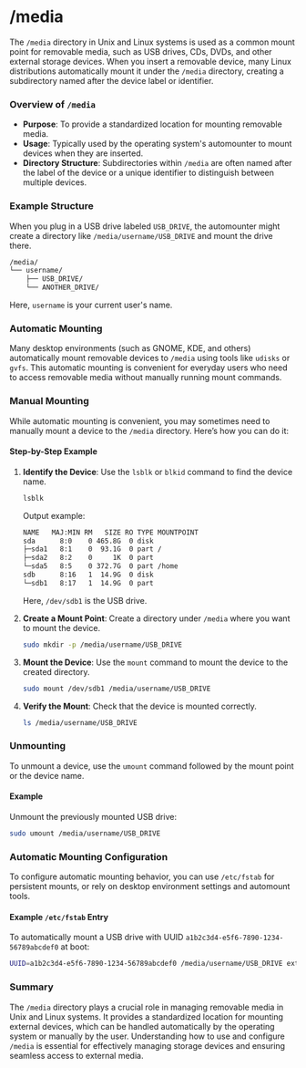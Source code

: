 # /media
The `/media` directory in Unix and Linux systems is used as a common mount point for removable media, such as USB drives, CDs, DVDs, and other external storage devices. When you insert a removable device, many Linux distributions automatically mount it under the `/media` directory, creating a subdirectory named after the device label or identifier.

### Overview of `/media`

- **Purpose**: To provide a standardized location for mounting removable media.
- **Usage**: Typically used by the operating system's automounter to mount devices when they are inserted.
- **Directory Structure**: Subdirectories within `/media` are often named after the label of the device or a unique identifier to distinguish between multiple devices.

### Example Structure

When you plug in a USB drive labeled `USB_DRIVE`, the automounter might create a directory like `/media/username/USB_DRIVE` and mount the drive there.

```sh
/media/
└── username/
    ├── USB_DRIVE/
    └── ANOTHER_DRIVE/
```

Here, `username` is your current user's name.

### Automatic Mounting

Many desktop environments (such as GNOME, KDE, and others) automatically mount removable devices to `/media` using tools like `udisks` or `gvfs`. This automatic mounting is convenient for everyday users who need to access removable media without manually running mount commands.

### Manual Mounting

While automatic mounting is convenient, you may sometimes need to manually mount a device to the `/media` directory. Here’s how you can do it:

#### Step-by-Step Example

1. **Identify the Device**:
   Use the `lsblk` or `blkid` command to find the device name.

    ```sh
    lsblk
    ```

    Output example:

    ```sh
    NAME   MAJ:MIN RM   SIZE RO TYPE MOUNTPOINT
    sda      8:0    0 465.8G  0 disk 
    ├─sda1   8:1    0  93.1G  0 part /
    ├─sda2   8:2    0     1K  0 part 
    └─sda5   8:5    0 372.7G  0 part /home
    sdb      8:16   1  14.9G  0 disk 
    └─sdb1   8:17   1  14.9G  0 part 
    ```

    Here, `/dev/sdb1` is the USB drive.

2. **Create a Mount Point**:
   Create a directory under `/media` where you want to mount the device.

    ```sh
    sudo mkdir -p /media/username/USB_DRIVE
    ```

3. **Mount the Device**:
   Use the `mount` command to mount the device to the created directory.

    ```sh
    sudo mount /dev/sdb1 /media/username/USB_DRIVE
    ```

4. **Verify the Mount**:
   Check that the device is mounted correctly.

    ```sh
    ls /media/username/USB_DRIVE
    ```

### Unmounting

To unmount a device, use the `umount` command followed by the mount point or the device name.

#### Example

Unmount the previously mounted USB drive:

```sh
sudo umount /media/username/USB_DRIVE
```

### Automatic Mounting Configuration

To configure automatic mounting behavior, you can use `/etc/fstab` for persistent mounts, or rely on desktop environment settings and automount tools.

#### Example `/etc/fstab` Entry

To automatically mount a USB drive with UUID `a1b2c3d4-e5f6-7890-1234-56789abcdef0` at boot:

```sh
UUID=a1b2c3d4-e5f6-7890-1234-56789abcdef0 /media/username/USB_DRIVE ext4 defaults 0 0
```

### Summary

The `/media` directory plays a crucial role in managing removable media in Unix and Linux systems. It provides a standardized location for mounting external devices, which can be handled automatically by the operating system or manually by the user. Understanding how to use and configure `/media` is essential for effectively managing storage devices and ensuring seamless access to external media.
